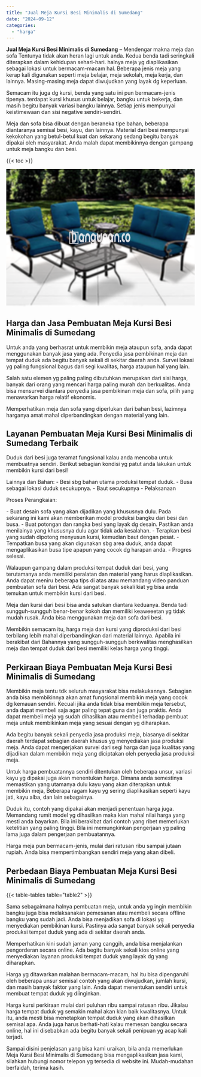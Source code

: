 ```yaml
---
title: "Jual Meja Kursi Besi Minimalis di Sumedang"
date: "2024-09-12"
categories: 
  - "harga"
---
```


**Jual Meja Kursi Besi Minimalis di Sumedang** – Mendengar makna meja dan sofa Tentunya tidak akan heran lagi untuk anda. Kedua benda tadi seringkali diterapkan dalam kehidupan sehari-hari. halnya meja yg diaplikasikan sebagai lokasi untuk bermacam-macam hal. Beberapa jenis meja yang kerap kali digunakan seperti meja belajar, meja sekolah, meja kerja, dan lainnya. Masing-masing meja dapat diwujudkan yang layak dg keperluan.

Semacam itu juga dg kursi, benda yang satu ini pun bermacam-jenis tipenya. terdapat kursi khusus untuk belajar, bangku untuk bekerja, dan masih begitu banyak variasi bangku lainnya. Setiap jenis mempunyai keistimewaan dan sisi negative sendiri-sendiri.

Meja dan sofa bisa dibuat dengan beraneka tipe bahan, beberapa diantaranya semisal besi, kayu, dan lainnya. Material dari besi mempunyai kekokohan yang betul-betul kuat dan sekarang sedang begitu banyak dipakai oleh masyarakat. Anda malah dapat membikinnya dengan gampang untuk meja bangku dan besi.

{{< toc >}}

![Jual Meja Kursi Besi Minimalis di Sumedang](/images/jual-meja-besi-murah04.png)

## Harga dan Jasa Pembuatan Meja Kursi Besi Minimalis di Sumedang

Untuk anda yang berhasrat untuk membikin meja ataupun sofa, anda dapat menggunakan banyak jasa yang ada. Penyedia jasa pembikinan meja dan tempat duduk ada begitu banyak sekali di sekitar daerah anda. Survei lokasi yg paling fungsional bagus dari segi kwalitas, harga ataupun hal yang lain.

Salah satu elemen yg paling paling dibutuhkan merupakan dari sisi harga, banyak dari orang yang mencari harga paling murah dan berkualitas. Anda bisa mensurvei diantara penyedia jasa pembikinan meja dan sofa, pilih yang menawarkan harga relatif ekonomis.

Memperhatikan meja dan sofa yang diperlukan dari bahan besi, lazimnya harganya amat mahal diperbandingkan dengan material yang lain.

## Layanan Pembuatan Meja Kursi Besi Minimalis di Sumedang Terbaik

Duduk dari besi juga teramat fungsional kalau anda mencoba untuk membuatnya sendiri. Berikut sebagian kondisi yg patut anda lakukan untuk membikin kursi dari besi!

Lainnya dan Bahan: - Besi sbg bahan utama produksi tempat duduk. - Busa sebagai lokasi duduk secukupnya. - Baut secukupnya - Pelaksanaan

Proses Perangkaian:

\- Buat desain sofa yang akan dijadikan yang khususnya dulu. Pada sekarang ini kami akan memberikan model produksi bangku dari besi dan busa. - Buat potongan dan rangka besi yang layak dg desain. Pastikan anda menilainya yang khususnya dulu agar tidak ada kesalahan. - Terapkan besi yang sudah dipotong menyusun kursi, kemudian baut dengan pesat. - Tempatkan busa yang akan digunakan sbg area duduk, anda dapat mengaplikasikan busa tipe apapun yang cocok dg harapan anda. - Progres selesai.

Walaupun gampang dalam produksi tempat duduk dari besi, yang terutamanya anda memiliki peralatan dan material yang harus diaplikasikan. Anda dapat meniru beberapa tips di atas atau memandang video panduan pembuatan sofa dari besi. Ada sangat banyak sekali kiat yg bisa anda temukan untuk membikin kursi dari besi.

Meja dan kursi dari besi bisa anda satukan diantara keduanya. Benda tadi sungguh-sungguh benar-benar kokoh dan memiliki keaweeetan yg tidak mudah rusak. Anda bisa menggunakan meja dan sofa dari besi.

Membikin semacam itu, harga meja dan kursi yang diproduksi dari besi terbilang lebih mahal diperbandingkan dari material lainnya. Apabila ini berakibat dari Bahannya yang sungguh-sungguh berkwalitas menghasilkan meja dan tempat duduk dari besi memiliki kelas harga yang tinggi.

## Perkiraan Biaya Pembuatan Meja Kursi Besi Minimalis di Sumedang

Membikin meja tentu tdk seluruh masyarakat bisa melakukannya. Sebagian anda bisa membikinnya akan amat fungsional membikin meja yang cocok dg kemauan sendiri. Kecuali jika anda tidak bisa membikin meja tersebut, anda dapat membeli saja agar paling tepat guna dan juga praktis. Anda dapat membeli meja yg sudah dihasilkan atau membeli terhadap pembuat meja untuk membikinkan meja yang sesuai dengan yg diharapkan.

Ada begitu banyak sekali penyedia jasa produksi meja, biasanya di sekitar daerah terdapat sebagian daerah khusus yg menyediakan jasa produksi meja. Anda dapat mengerjakan survei dari segi harga dan juga kualitas yang dijadikan dalam membikin meja yang diciptakan oleh penyedia jasa produksi meja.

Untuk harga pembuatannya sendiri ditentukan oleh beberapa unsur, variasi kayu yg dipakai juga akan menentukan harga. Dimana anda semestinya memastikan yang utamanya dulu kayu yang akan diterapkan untuk membikin meja, Beberapa ragam kayu yg sering diaplikasikan seperti kayu jati, kayu alba, dan lain sebagainya.

Duduk itu, contoh yang dipakai akan menjadi penentuan harga juga. Memandang rumit model yg dihasilkan maka kian mahal nilai harga yang mesti anda bayarkan. Bila ini berakibat dari contoh yang ribet memerlukan ketelitian yang paling tinggi. Bila ini memungkinkan pengerjaan yg paling lama juga dalam pengerjaan pembuatannya.

Harga meja pun bermacam-jenis, mulai dari ratusan ribu sampai jutaan rupiah. Anda bisa mempertimbangkan sendiri meja yang akan dibeli.

## Perbedaan Biaya Pembuatan Meja Kursi Besi Minimalis di Sumedang

{{< table-tables table="table2" >}}

Sama sebagaimana halnya pembuatan meja, untuk anda yg ingin membikin bangku juga bisa melaksanakan pemesanan atau membeli secara offline bangku yang sudah jadi. Anda bisa menjadikan sofa di lokasi yg menyediakan pembikinan kursi. Pastinya ada sangat banyak sekali penyedia produksi tempat duduk yang ada di sekitar daerah anda.

Memperhatikan kini sudah jaman yang canggih, anda bisa menjalankan pengorderan secara online. Ada begitu banyak sekali kios online yang menyediakan layanan produksi tempat duduk yang layak dg yang diharapkan.

Harga yg ditawarkan malahan bermacam-macam, hal itu bisa dipengaruhi oleh beberapa unsur semisal contoh yang akan diwujudkan, jumlah kursi, dan masih banyak faktor yang lain. Anda dapat menentukan sendiri untuk membuat tempat duduk yg diinginkan.

Harga kursi perkiraan mulai dari puluhan ribu sampai ratusan ribu. Jikalau harga tempat duduk yg semakin mahal akan kian baik kwalitasnya. Untuk itu, anda mesti bisa menetapkan tempat duduk yang akan dihasilkan semisal apa. Anda juga harus berhati-hati kalau memesan bangku secara online, hal ini disebabkan ada begitu banyak sekali penipuan yg acap kali terjadi.

Sampai disini penjelasan yang bisa kami uraikan, bila anda memerlukan Meja Kursi Besi Minimalis di Sumedang bisa mengaplikasikan jasa kami, silahkan hubungi nomor telepon yg tersedia di website ini. Mudah-mudahan berfaidah, terima kasih.
